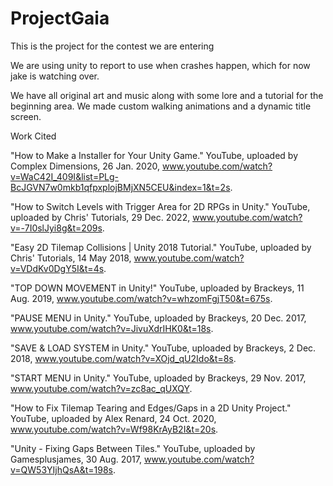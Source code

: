 # ProjectGaia
This is the project for the contest we are entering

We are using unity to report to use when crashes happen, which for now jake is watching over.

We have all original art and music along with some lore and a tutorial for the beginning area. We made custom walking animations and a dynamic title screen.

Work Cited

"How to Make a Installer for Your Unity Game." YouTube, uploaded by Complex Dimensions, 26 Jan. 2020, www.youtube.com/watch?v=WaC42I_409I&list=PLg-BcJGVN7w0mkb1qfpxplojBMjXN5CEU&index=1&t=2s.

"How to Switch Levels with Trigger Area for 2D RPGs in Unity." YouTube, uploaded by Chris' Tutorials, 29 Dec. 2022, www.youtube.com/watch?v=-7I0slJyi8g&t=209s.

"Easy 2D Tilemap Collisions | Unity 2018 Tutorial." YouTube, uploaded by Chris' Tutorials, 14 May 2018, www.youtube.com/watch?v=VDdKv0DgY5I&t=4s.

"TOP DOWN MOVEMENT in Unity!" YouTube, uploaded by Brackeys, 11 Aug. 2019, www.youtube.com/watch?v=whzomFgjT50&t=675s.

"PAUSE MENU in Unity." YouTube, uploaded by Brackeys, 20 Dec. 2017, www.youtube.com/watch?v=JivuXdrIHK0&t=18s.

"SAVE & LOAD SYSTEM in Unity." YouTube, uploaded by Brackeys, 2 Dec. 2018, www.youtube.com/watch?v=XOjd_qU2Ido&t=8s.

"START MENU in Unity." YouTube, uploaded by Brackeys, 29 Nov. 2017, www.youtube.com/watch?v=zc8ac_qUXQY.

"How to Fix Tilemap Tearing and Edges/Gaps in a 2D Unity Project." YouTube, uploaded by Alex Renard, 24 Oct. 2020, www.youtube.com/watch?v=Wf98KrAyB2I&t=20s.

"Unity - Fixing Gaps Between Tiles." YouTube, uploaded by Gamesplusjames, 30 Aug. 2017, www.youtube.com/watch?v=QW53YIjhQsA&t=198s.
